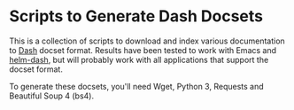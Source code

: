 Scripts to Generate Dash Docsets
================================

This is a collection of scripts to download and index various
documentation to [Dash][1] docset format. Results have been tested to
work with Emacs and [helm-dash][2], but will probably work with all
applications that support the docset format.

[1]: https://kapeli.com/docsets
[2]: https://github.com/areina/helm-dash

To generate these docsets, you'll need Wget, Python 3, Requests and
Beautiful Soup 4 (bs4).
